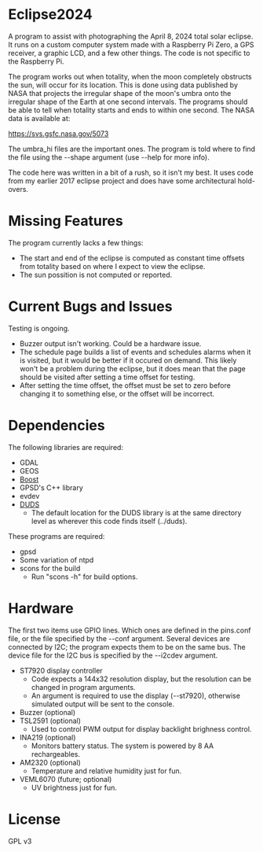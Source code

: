 # Eclipse2024

A program to assist with photographing the April 8, 2024 total solar eclipse. It runs on a custom computer system made with a Raspberry Pi Zero, a GPS receiver, a graphic LCD, and a few other things. The code is not specific to the Raspberry Pi.

The program works out when totality, when the moon completely obstructs the sun, will occur for its location. This is done using data published by NASA that projects the irregular shape of the moon's umbra onto the irregular shape of the Earth at one second intervals. The programs should be able to tell when totality starts and ends to within one second. The NASA data is available at:

https://svs.gsfc.nasa.gov/5073

The umbra_hi files are the important ones. The program is told where to find the file using the --shape argument (use --help for more info).

The code here was written in a bit of a rush, so it isn't my best. It uses code from my earlier 2017 eclipse project and does have some architectural hold-overs.

# Missing Features

The program currently lacks a few things:
 - The start and end of the eclipse is computed as constant time offsets from totality based on where I expect to view the eclipse.
 - The sun possition is not computed or reported.

# Current Bugs and Issues

Testing is ongoing.
 - Buzzer output isn't working. Could be a hardware issue.
 - The schedule page builds a list of events and schedules alarms when it is visited, but it would be better if it occured on demand. This likely won't be a problem during the eclipse, but it does mean that the page should be visited after setting a time offset for testing.
 - After setting the time offset, the offset must be set to zero before changing it to something else, or the offset will be incorrect.

# Dependencies

The following libraries are required:
 - GDAL
 - GEOS
 - [Boost](http://www.boost.org/)
 - GPSD's C++ library
 - evdev
 - [DUDS](https://github.com/jjackowski/duds)
   - The default location for the DUDS library is at the same directory level as wherever this code finds itself (../duds).

These programs are required:
 - gpsd
 - Some variation of ntpd
 - scons for the build
   - Run "scons -h" for build options.

# Hardware

The first two items use GPIO lines. Which ones are defined in the pins.conf file, or the file specified by the --conf argument. Several devices are connected by I2C; the program expects them to be on the same bus. The device file for the I2C bus is specified by the --i2cdev argument.

 - ST7920 display controller
   - Code expects a 144x32 resolution display, but the resolution can be changed in program arguments.
   - An argument is required to use the display (--st7920), otherwise simulated output will be sent to the console.
 - Buzzer (optional)
 - TSL2591 (optional)
   - Used to control PWM output for display backlight brighness control.
 - INA219 (optional)
   - Monitors battery status. The system is powered by 8 AA rechargeables.
 - AM2320 (optional)
   - Temperature and relative humidity just for fun.
 - VEML6070 (future; optional)
   - UV brightness just for fun.

# License

GPL v3
